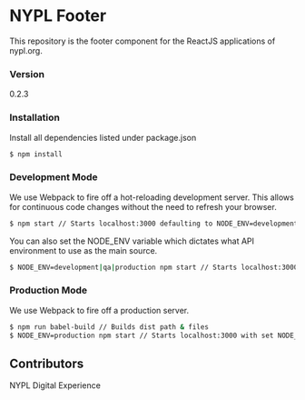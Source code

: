 # NYPL Footer

This repository is the footer component for the ReactJS applications of nypl.org.

### Version
0.2.3

### Installation
Install all dependencies listed under package.json
```sh
$ npm install
```

### Development Mode
We use Webpack to fire off a hot-reloading development server. This allows for continuous code changes without the need to refresh your browser.

```sh
$ npm start // Starts localhost:3000 defaulting to NODE_ENV=development
```

You can also set the NODE_ENV variable which dictates what API environment to use as the main source.
```sh
$ NODE_ENV=development|qa|production npm start // Starts localhost:3000 with set NODE_ENV
```

### Production Mode
We use Webpack to fire off a production server.

```sh
$ npm run babel-build // Builds dist path & files
$ NODE_ENV=production npm start // Starts localhost:3000 with set NODE_ENV
```

Contributors
----
NYPL Digital Experience